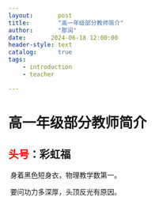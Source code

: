```yaml
---
layout:       post
title:        "高一年级部分教师简介"
author:       "那润"
date:       2024-06-18 12:00:00
header-style: text
catalog:      true
tags:
    - introduction
    - teacher

---
```


# 高一年级部分教师简介



## <font color=red>头号</font>：彩虹福

​		  身着黑色短身衣，物理教学数第一。

​		  要问功力多深厚，头顶反光有原因。



​								
